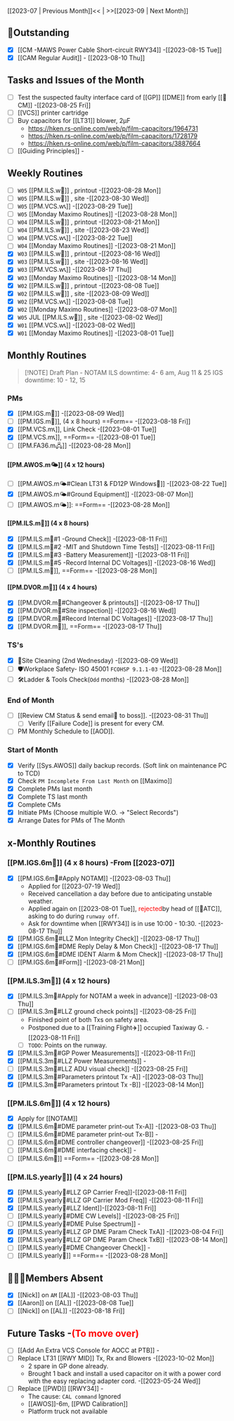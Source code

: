 [[2023-07 | Previous Month]]<< | >>[[2023-09 | Next Month]]
## 📌Outstanding
- [x] [[CM -MAWS Power Cable Short-circuit RWY34]] -[[2023-08-15 Tue]]
- [x] [[CAM Regular Audit]] - [[2023-08-10 Thu]]
## Tasks and Issues of the Month
- [ ] Test the suspected faulty interface card of [[GP]] [[DME]] from early [[🐞CM]] -[[2023-08-25 Fri]]
- [ ] [[VCS]] printer cartridge 
- [ ] Buy capacitors for [[LT31]] blower, 2μF 
	- https://hken.rs-online.com/web/p/film-capacitors/1964731
	- https://hken.rs-online.com/web/p/film-capacitors/1728179
	- https://hken.rs-online.com/web/p/film-capacitors/3887664
- [ ] [[Guiding Principles]] -
## Weekly Routines
- [ ] `W05` [[PM.ILS.w🛬]] , printout -[[2023-08-28 Mon]]
- [ ] `W05` [[PM.ILS.w🛬]] , site -[[2023-08-30 Wed]]
- [ ] `W05` [[PM.VCS.w📞]] -[[2023-08-29 Tue]]
- [ ] `W05` [[Monday Maximo Routines]] -[[2023-08-28 Mon]]
- [ ] `W04` [[PM.ILS.w🛬]] , printout -[[2023-08-21 Mon]]
- [ ] `W04` [[PM.ILS.w🛬]] , site -[[2023-08-23 Wed]]
- [ ] `W04` [[PM.VCS.w📞]] -[[2023-08-22 Tue]]
- [ ] `W04` [[Monday Maximo Routines]] -[[2023-08-21 Mon]]
- [x] `W03` [[PM.ILS.w🛬]] , printout -[[2023-08-16 Wed]]
- [x] `W03` [[PM.ILS.w🛬]] , site -[[2023-08-16 Wed]]
- [x] `W03` [[PM.VCS.w📞]] -[[2023-08-17 Thu]]
- [x] `W03` [[Monday Maximo Routines]] -[[2023-08-14 Mon]]
- [x] `W02` [[PM.ILS.w🛬]] , printout -[[2023-08-08 Tue]]
- [x] `W02` [[PM.ILS.w🛬]] , site -[[2023-08-09 Wed]]
- [x] `W02` [[PM.VCS.w📞]] -[[2023-08-08 Tue]]
- [x] `W02` [[Monday Maximo Routines]] -[[2023-08-07 Mon]]
- [x] `W05` JUL [[PM.ILS.w🛬]] , site -[[2023-08-02 Wed]]
- [x] `W01` [[PM.VCS.w📞]] -[[2023-08-02 Wed]]
- [x] `W01` [[Monday Maximo Routines]] -[[2023-08-01 Tue]]
## Monthly Routines
> [!NOTE] Draft Plan - NOTAM
> ILS downtime: 4- 6 am, Aug 11 & 25
> IGS downtime: 10 - 12, 15
### PMs
- [x] [[PM.IGS.m🛫]] -[[2023-08-09 Wed]]
- [ ] [[PM.IGS.m🛫]], (4 x 8 hours)  ==Form== -[[2023-08-18 Fri]]
- [x] [[PM.VCS.m📞]], Link Check -[[2023-08-01 Tue]]
- [x] [[PM.VCS.m📞]], ==Form== -[[2023-08-01 Tue]]
- [ ] [[PM.FA36.m🖧]] -[[2023-08-28 Mon]]
#### [[PM.AWOS.m🌤️]] (4 x 12 hours)
- [ ] [[PM.AWOS.m🌤️#Clean LT31 & FD12P Windows🚚]] -[[2023-08-22 Tue]]
- [x] [[PM.AWOS.m🌤️#Ground Equipment]] -[[2023-08-07 Mon]]
- [ ] [[PM.AWOS.m🌤️]]:  ==Form== -[[2023-08-28 Mon]]
#### [[PM.ILS.m🛬]] (4 x 8 hours)
- [x] [[PM.ILS.m🛬#1 -Ground Check]] -[[2023-08-11 Fri]]
- [x] [[PM.ILS.m🛬#2 -MIT and Shutdown Time Tests]] -[[2023-08-11 Fri]]
- [x] [[PM.ILS.m🛬#3 -Battery Measurement]] -[[2023-08-11 Fri]]
- [x] [[PM.ILS.m🛬#5 -Record Internal DC Voltages]] -[[2023-08-16 Wed]]
- [ ] [[PM.ILS.m🛬]],  ==Form== -[[2023-08-28 Mon]]
#### [[PM.DVOR.m🧭]] (4 x 4 hours)
- [x] [[PM.DVOR.m🧭#Changeover & printouts]] -[[2023-08-17 Thu]]
- [x] [[PM.DVOR.m🧭#Site inspection]] -[[2023-08-16 Wed]]
- [x] [[PM.DVOR.m🧭#Record Internal DC Voltages]] -[[2023-08-17 Thu]]
- [x] [[PM.DVOR.m🧭]], ==Form== -[[2023-08-17 Thu]]
### TS's
- [x] 🧹Site Cleaning (2nd Wednesday) -[[2023-08-09 Wed]]
- [ ] 🛡️Workplace Safety- ISO 45001 `FCOHSP 9.1.1-03` -[[2023-08-28 Mon]]
- [ ] 🛠️Ladder & Tools Check(`Odd` months) -[[2023-08-28 Mon]]
### End of Month
- [ ] [[Review CM Status & send email📧 to boss]]. -[[2023-08-31 Thu]]
	- [ ] Verify [[Failure Code]] is present for every CM.
- [ ] PM Monthly Schedule to [[AOD]].
### Start of Month
- [x] Verify [[Sys.AWOS]] daily backup records. (Soft link on maintenance PC to TCD)
- [x] Check `PM Incomplete From Last Month` on [[Maximo]]
- [x] Complete PMs last month
- [x] Complete TS last month
- [x] Complete CMs
- [x] Initiate PMs (Choose multiple W.O. -> "Select Records")
- [x] Arrange Dates for PMs of The Month
## x-Monthly Routines
### [[PM.IGS.6m🛫]] (4 x 8 hours) -From [[2023-07]]
- [x] [[PM.IGS.6m🛫#Apply NOTAM]] -[[2023-08-03 Thu]]
	- Applied for [[2023-07-19 Wed]] 
	- Received cancellation a day before due to anticipating unstable weather.
	- Applied again on [[2023-08-01 Tue]], <span style='color: red'>rejected</span>by head of [[🗼ATC]], asking to do during `runway off`.
    - Ask for downtime when [[RWY34]] is in use 10:00 - 10:30. -[[2023-08-17 Thu]]
- [x] [[PM.IGS.6m🛫#LLZ Mon Integrity Check]] -[[2023-08-17 Thu]]
- [x] [[PM.IGS.6m🛫#DME Reply Delay & Mon Check]] -[[2023-08-17 Thu]]
- [x] [[PM.IGS.6m🛫#DME IDENT Alarm & Mom Check]] -[[2023-08-17 Thu]]
- [ ] [[PM.IGS.6m🛫#Form]] -[[2023-08-21 Mon]]
###  [[PM.ILS.3m🛬]] (4 x 12 hours)
- [x] [[PM.ILS.3m🛬#Apply for NOTAM a week in advance]] -[[2023-08-03 Thu]]
- [ ] [[PM.ILS.3m🛬#LLZ ground check points]] -[[2023-08-25 Fri]]
	- Finished point of both Txs on safety area.
	- Postponed due to a [[Training Flight✈️]] occupied Taxiway G. -[[2023-08-11 Fri]]
	 - [ ] `TODO`: Points on the runway.
- [x]  [[PM.ILS.3m🛬#GP Power Measurements]] -[[2023-08-11 Fri]]
- [x] [[PM.ILS.3m🛬#LLZ Power Measurements]] -
- [ ] [[PM.ILS.3m🛬#LLZ ADU visual check]] -[[2023-08-25 Fri]]
- [x] [[PM.ILS.3m🛬#Parameters printout Tx -A]] -[[2023-08-03 Thu]]
- [x] [[PM.ILS.3m🛬#Parameters printout Tx -B]] -[[2023-08-14 Mon]]
### [[PM.ILS.6m🛬]] (4 x 12 hours)
- [x] Apply for [[NOTAM]]
- [x] [[PM.ILS.6m🛬#DME parameter print-out Tx-A]] -[[2023-08-03 Thu]]
- [ ] [[PM.ILS.6m🛬#DME parameter print-out Tx-B]] -
- [ ] [[PM.ILS.6m🛬#DME controller changeover]] -[[2023-08-25 Fri]]
- [ ] [[PM.ILS.6m🛬#DME interfacing check]] -
- [ ] [[PM.ILS.6m🛬]] ==Form== -[[2023-08-28 Mon]]
### [[PM.ILS.yearly🛬]] (4 x 24 hours)
- [x] [[PM.ILS.yearly🛬#LLZ GP Carrier Freq]]-[[2023-08-11 Fri]]
- [x] [[PM.ILS.yearly🛬#LLZ GP Carrier Mod Freq]] -[[2023-08-11 Fri]]
- [x] [[PM.ILS.yearly🛬#LLZ Ident]]-[[2023-08-11 Fri]]
- [ ] [[PM.ILS.yearly🛬#DME CW Levels]] -[[2023-08-25 Fri]]
- [ ]  [[PM.ILS.yearly🛬#DME Pulse Spectrum]] -
- [x]  [[PM.ILS.yearly🛬#LLZ GP DME Param Check TxA]] -[[2023-08-04 Fri]]
- [x]  [[PM.ILS.yearly🛬#LLZ GP DME Param Check TxB]] -[[2023-08-14 Mon]]
- [ ]  [[PM.ILS.yearly🛬#DME Changeover Check]] -
- [ ] [[PM.ILS.yearly🛬]] ==Form== -[[2023-08-28 Mon]]
## 👨‍👦‍👦Members Absent
- [x] [[Nick]] on `AM` [[AL]] -[[2023-08-03 Thu]]
- [x] [[Aaron]] on [[AL]] -[[2023-08-08 Tue]]
- [ ] [[Nick]] on [[AL]] -[[2023-08-18 Fri]]
## Future Tasks -<span style='color: red'>(To move over)</span>
- [ ] [[Add An Extra VCS Console for AOCC at PTB]] -
- [ ] Replace LT31 [[RWY MID]] Tx, Rx and Blowers -[[2023-10-02 Mon]]
	- 2 spare in GP done already. 
	- Brought 1 back and install a used capacitor on it with a power cord with the easy replacing adapter cord. -[[2023-05-24 Wed]]
- [ ] Replace [[PWD]] [[RWY34]] -
	- The cause: `CAL command` Ignored
	- [[AWOS]]-6m, [[PWD Calibration]]
	- Platform truck not available